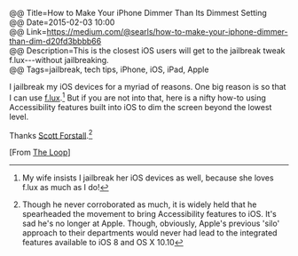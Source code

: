 @@ Title=How to Make Your iPhone Dimmer Than Its Dimmest Setting  
@@ Date=2015-02-03 10:00  
@@ Link=https://medium.com/@searls/how-to-make-your-iphone-dimmer-than-dim-d20fd3bbbb66  
@@ Description=This is the closest iOS users will get to the jailbreak tweak f.lux---without jailbreaking.  
@@ Tags=jailbreak, tech tips, iPhone, iOS, iPad, Apple    

I jailbreak my iOS devices for a myriad of reasons. One big reason is so that I can use [f.lux][justgetflux].[^f] But if you are not into that, here is a nifty how-to using Accessibility features built into iOS to dim the screen beyond the lowest level.

Thanks [Scott Forstall][wikipedia].[^sf]

[From [The Loop][loopinsight]]

[^f]: My wife insists I jailbreak her iOS devices as well, because she loves f.lux as much as I do! 
[^sf]: Though he never corroborated as much, it is widely held that he spearheaded the movement to bring Accessibility features to iOS. It's sad he's no longer at Apple. Though, obviously, Apple's previous 'silo' approach to their departments would never had lead to the integrated features available to iOS 8 and OS X 10.10

[justgetflux]: https://justgetflux.com/
[loopinsight]: http://www.loopinsight.com/2015/02/03/how-to-make-your-iphone-dimmer-than-its-dimmest-setting/
[wikipedia]: https://en.wikipedia.org/wiki/Scott_Forstall
